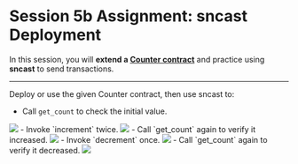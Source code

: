 # Session 5b Assignment: sncast Deployment 

In this session, you will **extend a [Counter contract](../starknet_contracts/src/contracts/counter.cairo)** and practice using **sncast** to send transactions.  

---
Deploy or use the given Counter contract, then use sncast to:
- Call `get_count` to check the initial value.
<img src="https://improved-rose-9jgcl3wmnm.edgeone.app/Screenshot%20From%202025-10-01%2016-26-33.png">
- Invoke `increment` twice.
<img src="https://improved-rose-9jgcl3wmnm.edgeone.app/Screenshot%20From%202025-10-01%2016-37-21.png">
- Call `get_count` again to verify it increased.
<img src="https://improved-rose-9jgcl3wmnm.edgeone.app/Screenshot%20From%202025-10-01%2016-42-47.png">
- Invoke `decrement` once.
<img src="https://improved-rose-9jgcl3wmnm.edgeone.app/Screenshot%20From%202025-10-01%2016-26-33.png">
- Call `get_count` again to verify it decreased.
<img src="https://improved-rose-9jgcl3wmnm.edgeone.app/Screenshot%20From%202025-10-01%2016-42-47.png">

